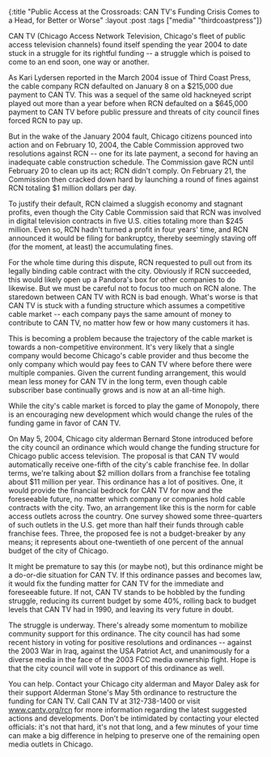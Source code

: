 {:title "Public Access at the Crossroads: CAN TV's Funding Crisis Comes to a Head, for Better or Worse"
:layout :post
:tags  ["media" "thirdcoastpress"]}

CAN TV (Chicago Access Network Television, Chicago's fleet of public access
television channels) found itself spending the year 2004 to date stuck in a
struggle for its rightful funding -- a struggle which is poised to come to an
end soon, one way or another.  
  
As Kari Lydersen reported in the March 2004 issue of Third Coast Press, the
cable company RCN defaulted on January 8 on a $215,000 due payment to CAN TV.
This was a sequel of the same old hackneyed script played out more than a year
before when RCN defaulted on a $645,000 payment to CAN TV before public
pressure and threats of city council fines forced RCN to pay up.  
  
But in the wake of the January 2004 fault, Chicago citizens pounced into
action and on February 10, 2004, the Cable Commission approved two resolutions
against RCN -- one for its late payment, a second for having an inadequate
cable construction schedule. The Commission gave RCN until February 20 to
clean up its act; RCN didn't comply. On February 21, the Commission then
cracked down hard by launching a round of fines against RCN totaling $1
million dollars per day.  
  
To justify their default, RCN claimed a sluggish economy and stagnant profits,
even though the City Cable Commission said that RCN was involved in digital
television contracts in five U.S. cities totaling more than $245 million. Even
so, RCN hadn't turned a profit in four years' time, and RCN announced it would
be filing for bankruptcy, thereby seemingly staving off (for the moment, at
least) the accumulating fines.  
  
For the whole time during this dispute, RCN requested to pull out from its
legally binding cable contract with the city. Obviously if RCN succeeded, this
would likely open up a Pandora's box for other companies to do likewise. But
we must be careful not to focus too much on RCN alone. The staredown between
CAN TV with RCN is bad enough. What's worse is that CAN TV is stuck with a
funding structure which assumes a competitive cable market -- each company
pays the same amount of money to contribute to CAN TV, no matter how few or
how many customers it has.  
  
This is becoming a problem because the trajectory of the cable market is
towards a non-competitive environment. It's very likely that a single company
would become Chicago's cable provider and thus become the only company which
would pay fees to CAN TV where before there were multiple companies. Given the
current funding arrangement, this would mean less money for CAN TV in the long
term, even though cable subscriber base continually grows and is now at an
all-time high.  
  
While the city's cable market is forced to play the game of Monopoly, there is
an encouraging new development which would change the rules of the funding
game in favor of CAN TV.  
  
On May 5, 2004, Chicago city alderman Bernard Stone introduced before the city
council an ordinance which would change the funding structure for Chicago
public access television. The proposal is that CAN TV would automatically
receive one-fifth of the city's cable franchise fee. In dollar terms, we're
talking about $2 million dollars from a franchise fee totaling about $11
million per year. This ordinance has a lot of positives. One, it would provide
the financial bedrock for CAN TV for now and the foreseeable future, no matter
which company or companies hold cable contracts with the city. Two, an
arrangement like this is the norm for cable access outlets across the country.
One survey showed some three-quarters of such outlets in the U.S. get more
than half their funds through cable franchise fees. Three, the proposed fee is
not a budget-breaker by any means; it represents about one-twentieth of one
percent of the annual budget of the city of Chicago.  
  
It might be premature to say this (or maybe not), but this ordinance might be
a do-or-die situation for CAN TV. If this ordinance passes and becomes law, it
would fix the funding matter for CAN TV for the immediate and foreseeable
future. If not, CAN TV stands to be hobbled by the funding struggle, reducing
its current budget by some 40%, rolling back to budget levels that CAN TV had
in 1990, and leaving its very future in doubt.  
  
The struggle is underway. There's already some momentum to mobilize community
support for this ordinance. The city council has had some recent history in
voting for positive resolutions and ordinances -- against the 2003 War in
Iraq, against the USA Patriot Act, and unanimously for a diverse media in the
face of the 2003 FCC media ownership fight. Hope is that the city council will
vote in support of this ordinance as well.  
  
You can help. Contact your Chicago city alderman and Mayor Daley ask for their
support Alderman Stone's May 5th ordinance to restructure the funding for CAN
TV. Call CAN TV at 312-738-1400 or visit www.cantv.org/rcn for more
information regarding the latest suggested actions and developments. Don't be
intimidated by contacting your elected officials: it's not that hard, it's not
that long, and a few minutes of your time can make a big difference in helping
to preserve one of the remaining open media outlets in Chicago.

